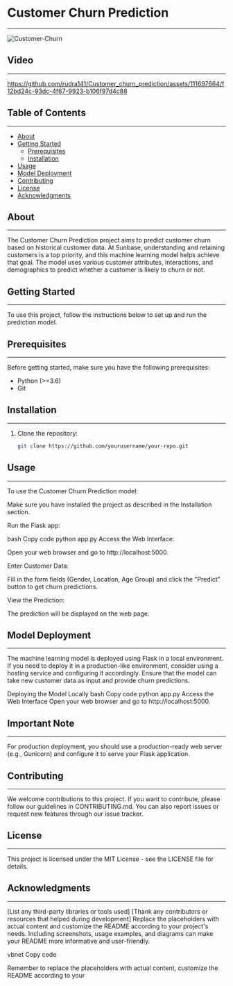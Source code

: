 # Customer Churn Prediction
-------------------------------------------------------------------------------------------------------------------------------

![Customer-Churn](https://github.com/rudra141/Customer_churn_prediction/assets/111697664/fb6530df-b06e-4efd-8b93-96eb438734a5)


## Video 
-------------------------------------------------------------------------------------------------------------------------------

https://github.com/rudra141/Customer_churn_prediction/assets/111697664/f12bd24c-93dc-4f67-9923-b106f97d4c88


## Table of Contents
--------------------------------------------------------------------------------------------------------------------------------
- [About](#about)
- [Getting Started](#getting-started)
  - [Prerequisites](#prerequisites)
  - [Installation](#installation)
- [Usage](#usage)
- [Model Deployment](#model-deployment)
- [Contributing](#contributing)
- [License](#license)
- [Acknowledgments](#acknowledgments)

## About
--------------------------------------------------------------------------------------------------------------------------------
The Customer Churn Prediction project aims to predict customer churn based on historical customer data. At Sunbase, understanding and retaining customers is a top priority, and this machine learning model helps achieve that goal. The model uses various customer attributes, interactions, and demographics to predict whether a customer is likely to churn or not.

## Getting Started
--------------------------------------------------------------------------------------------------------------------------------
To use this project, follow the instructions below to set up and run the prediction model.

## Prerequisites
--------------------------------------------------------------------------------------------------------------------------------
Before getting started, make sure you have the following prerequisites:

- Python (>=3.6)
- Git

## Installation
--------------------------------------------------------------------------------------------------------------------------------
1. Clone the repository:

   ```bash
   git clone https://github.com/yourusername/your-repo.git
## Usage
--------------------------------------------------------------------------------------------------------------------------------
To use the Customer Churn Prediction model:

Make sure you have installed the project as described in the Installation section.

Run the Flask app:

bash
Copy code
python app.py
Access the Web Interface:

Open your web browser and go to http://localhost:5000.

Enter Customer Data:

Fill in the form fields (Gender, Location, Age Group) and click the "Predict" button to get churn predictions.

View the Prediction:

The prediction will be displayed on the web page.

## Model Deployment
---------------------------------------------------------------------------------------------------------------------------------
The machine learning model is deployed using Flask in a local environment. If you need to deploy it in a production-like environment, consider using a hosting service and configuring it accordingly. Ensure that the model can take new customer data as input and provide churn predictions.

Deploying the Model Locally
bash
Copy code
python app.py
Access the Web Interface
Open your web browser and go to http://localhost:5000.

## Important Note
---------------------------------------------------------------------------------------------------------------------------------------
For production deployment, you should use a production-ready web server (e.g., Gunicorn) and configure it to serve your Flask application.

## Contributing
---------------------------------------------------------------------------------------------------------------------------------------
We welcome contributions to this project. If you want to contribute, please follow our guidelines in CONTRIBUTING.md. You can also report issues or request new features through our issue tracker.

## License
----------------------------------------------------------------------------------------------------------------------------------------
This project is licensed under the MIT License - see the LICENSE file for details.

## Acknowledgments
----------------------------------------------------------------------------------------------------------------------------------------
[List any third-party libraries or tools used]
[Thank any contributors or resources that helped during development]
Replace the placeholders with actual content and customize the README according to your project's needs. Including screenshots, usage examples, and diagrams can make your README more informative and user-friendly.

vbnet
Copy code

Remember to replace the placeholders with actual content, customize the README according to your 

